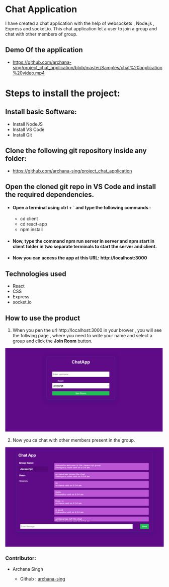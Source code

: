 # Chat Application

I have created a chat application with the help of websockets , Node.js , Express and socket.io.
This chat application let a user to join a group and chat with other members of group.


## Demo Of the application

  * https://github.com/archana-sing/project_chat_application/blob/master/Samples/chat%20application%20video.mp4


# Steps to install the project:

## Install basic Software:
* Install NodeJS
* Install VS Code
* Install Git

## Clone the following git repository inside any folder:

* https://github.com/archana-sing/project_chat_application

##  Open the cloned git repo in VS Code and install the required dependencies.

* #### Open a terminal using ctrl +  ` and type the following commands :
  * cd client
  * cd react-app
  * npm install   

* #### Now, type the command npm run server in server and npm start in client folder in two separate terminals to start the server and client.

* #### Now you can access the app at this URL: http://localhost:3000

## Technologies used
  
  * React
  * CSS
  * Express
  * socket.io


      
## How to use the product

 1. When you pen the url http://localhost:3000 in your brower , you will see the follwing page , where you need to write your name and select a group and click the **Join Room** button.

  ![chat home Page](https://github.com/archana-sing/project_chat_application/blob/master/Samples/chatapp.png)
  
 2. Now you ca chat with other members present in the group.

  ![chat Page](https://github.com/archana-sing/project_chat_application/blob/master/Samples/localhost_3000_chat(Laptop%20with%20MDPI%20screen).png)


  ### Contributor:

 * Archana Singh

    * Github : [archana-sing](https://github.com/archana-sing)
